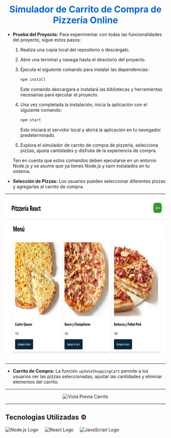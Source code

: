 <h1 align="center" style="color: #0366d6;">
   Simulador de Carrito de Compra de Pizzería Online
</h1>

- **Prueba del Proyecto:** Para experimentar con todas las funcionalidades del proyecto, sigue estos pasos:

  1. Realiza una copia local del repositorio o descárgalo.
  2. Abre una terminal y navega hasta el directorio del proyecto.
  3. Ejecuta el siguiente comando para instalar las dependencias:

     ```bash
     npm install
     ```

     Este comando descargará e instalará las bibliotecas y herramientas necesarias para ejecutar el proyecto.

  4. Una vez completada la instalación, inicia la aplicación con el siguiente comando:

     ```bash
     npm start
     ```

     Esto iniciará el servidor local y abrirá la aplicación en tu navegador predeterminado.

  5. Explora el simulador de carrito de compra de pizzería, selecciona pizzas, ajusta cantidades y disfruta de la experiencia de compra.

  Ten en cuenta que estos comandos deben ejecutarse en un entorno Node.js y se asume que ya tienes Node.js y npm instalados en tu sistema.

- **Selección de Pizzas:** Los usuarios pueden seleccionar diferentes pizzas y agregarlas al carrito de compra.

---

<div align="center">
  <img src="capturas/pag_inicial.png" alt="Vista Previa" width="1000px" height="500px"/>
</div>

---

- **Carrito de Compra:** La función `updateShoppingCart` permite a los usuarios ver las pizzas seleccionadas, ajustar las cantidades y eliminar elementos del carrito.

---

<div align="center">
  <img src="capturas/vista_carrito.png.png" alt="Vista Previa Carrito" width="1000px" height="500px"/>
</div>

---

## Tecnologías Utilizadas ⚙️

<div align="left">
  <img src="https://cdn.jsdelivr.net/gh/devicons/devicon/icons/nodejs/nodejs-original.svg" height="40" alt="Node.js Logo" />
  <img width="12" />
  <img src="https://cdn.jsdelivr.net/gh/devicons/devicon/icons/react/react-original.svg" height="40" alt="React Logo" />
  <img width="12" />
  <img src="https://cdn.jsdelivr.net/gh/devicons/devicon/icons/javascript/javascript-original.svg" height="40" alt="JavaScript Logo" />
  <img width="12" />
</div>

